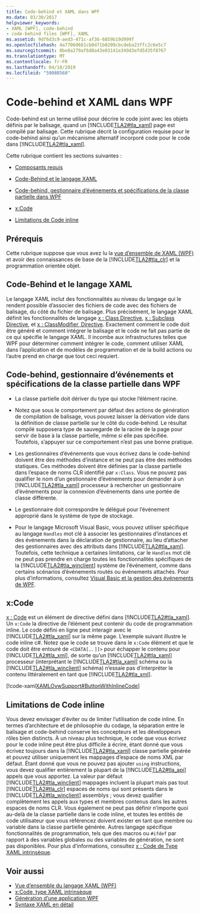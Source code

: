 ```yaml
---
title: Code-behind et XAML dans WPF
ms.date: 03/30/2017
helpviewer_keywords:
- XAML [WPF], code-behind
- code-behind files [WPF], XAML
ms.assetid: 9df6d3c9-aed3-471c-af36-6859b19d999f
ms.openlocfilehash: 4a77060661cb0d71b0209cbcdeba23ffc2c6e5c7
ms.sourcegitcommit: 0be8a279af6d8a43e03141e349d3efd5d35f8767
ms.translationtype: MT
ms.contentlocale: fr-FR
ms.lasthandoff: 04/18/2019
ms.locfileid: "59088568"
---
```

# <a name="code-behind-and-xaml-in-wpf"></a>Code-behind et XAML dans WPF
<a name="introduction"></a> Code-behind est un terme utilisé pour décrire le code joint avec les objets définis par le balisage, quand un [!INCLUDE[TLA2#tla_xaml](../../../../includes/tla2sharptla-xaml-md.md)] page est compilé par balisage. Cette rubrique décrit la configuration requise pour le code-behind ainsi qu’un mécanisme alternatif incorporé code pour le code dans [!INCLUDE[TLA2#tla_xaml](../../../../includes/tla2sharptla-xaml-md.md)].  
  
 Cette rubrique contient les sections suivantes :  
  
-   [Composants requis](#Prerequisites)  
  
-   [Code-Behind et le langage XAML](#codebehind_and_the_xaml_language)  
  
-   [Code-behind, gestionnaire d’événements et spécifications de la classe partielle dans WPF](#Code_behind__Event_Handler__and_Partial_Class)  
  
-   [x:Code](#x_Code)  
  
-   [Limitations de Code inline](#Inline_Code_Limitations)  
  
<a name="Prerequisites"></a>   
## <a name="prerequisites"></a>Prérequis  
 Cette rubrique suppose que vous avez lu la [vue d’ensemble de XAML (WPF)](xaml-overview-wpf.md) et avoir des connaissances de base de la [!INCLUDE[TLA2#tla_clr](../../../../includes/tla2sharptla-clr-md.md)] et la programmation orientée objet.  
  
<a name="codebehind_and_the_xaml_language"></a>   
## <a name="code-behind-and-the-xaml-language"></a>Code-Behind et le langage XAML  
 Le langage XAML inclut des fonctionnalités au niveau du langage qui le rendent possible d’associer des fichiers de code avec des fichiers de balisage, du côté du fichier de balisage. Plus précisément, le langage XAML définit les fonctionnalités de langage [x : Class Directive](../../xaml-services/x-class-directive.md), [x : Subclass Directive](../../xaml-services/x-subclass-directive.md), et [x : ClassModifier, Directive](../../xaml-services/x-classmodifier-directive.md). Exactement comment le code doit être généré et comment intégrer le balisage et le code ne fait pas partie de ce qui spécifie le langage XAML. Il incombe aux infrastructures telles que WPF pour déterminer comment intégrer le code, comment utiliser XAML dans l’application et de modèles de programmation et de la build actions ou l’autre prend en charge que tout ceci requiert.  
  
<a name="Code_behind__Event_Handler__and_Partial_Class"></a>   
## <a name="code-behind-event-handler-and-partial-class-requirements-in-wpf"></a>Code-behind, gestionnaire d’événements et spécifications de la classe partielle dans WPF  
  
-   La classe partielle doit dériver du type qui stocke l’élément racine.  
  
-   Notez que sous le comportement par défaut des actions de génération de compilation de balisage, vous pouvez laisser la dérivation vide dans la définition de classe partielle sur le côté du code-behind. Le résultat compilé supposera type de sauvegarde de la racine de la page pour servir de base à la classe partielle, même si elle pas spécifiée. Toutefois, s’appuyer sur ce comportement n’est pas une bonne pratique.  
  
-   Les gestionnaires d’événements que vous écrivez dans le code-behind doivent être des méthodes d’instance et ne peut pas être des méthodes statiques. Ces méthodes doivent être définies par la classe partielle dans l’espace de noms CLR identifié par `x:Class`. Vous ne pouvez pas qualifier le nom d’un gestionnaire d’événements pour demander à un [!INCLUDE[TLA2#tla_xaml](../../../../includes/tla2sharptla-xaml-md.md)] processeur à rechercher un gestionnaire d’événements pour la connexion d’événements dans une portée de classe différente.  
  
-   Le gestionnaire doit correspondre le délégué pour l’événement approprié dans le système de type de stockage.  
  
-   Pour le langage Microsoft Visual Basic, vous pouvez utiliser spécifique au langage `Handles` mot clé à associer les gestionnaires d’instances et des événements dans la déclaration de gestionnaire, au lieu d’attacher des gestionnaires avec des attributs dans [!INCLUDE[TLA2#tla_xaml](../../../../includes/tla2sharptla-xaml-md.md)]. Toutefois, cette technique a certaines limitations, car le `Handles` mot clé ne peut pas prendre en charge toutes les fonctionnalités spécifiques de la [!INCLUDE[TLA2#tla_winclient](../../../../includes/tla2sharptla-winclient-md.md)] système de l’événement, comme dans certains scénarios d’événements routés ou événements attachés. Pour plus d’informations, consultez [Visual Basic et la gestion des événements de WPF](visual-basic-and-wpf-event-handling.md).  
  
<a name="x_Code"></a>   
## <a name="xcode"></a>x:Code  
 [x : Code](../../xaml-services/x-code-intrinsic-xaml-type.md) est un élément de directive défini dans [!INCLUDE[TLA2#tla_xaml](../../../../includes/tla2sharptla-xaml-md.md)]. Un `x:Code` la directive de l’élément peut contenir du code de programmation inline. Le code défini en ligne peut interagir avec le [!INCLUDE[TLA2#tla_xaml](../../../../includes/tla2sharptla-xaml-md.md)] sur la même page. L’exemple suivant illustre le code inline c#. Notez que le code se trouve dans le `x:Code` élément et que le code doit être entouré de `<CDATA[`... `]]>` pour échapper le contenu pour [!INCLUDE[TLA2#tla_xml](../../../../includes/tla2sharptla-xml-md.md)], de sorte qu’un [!INCLUDE[TLA2#tla_xaml](../../../../includes/tla2sharptla-xaml-md.md)] processeur (interprétant le [!INCLUDE[TLA2#tla_xaml](../../../../includes/tla2sharptla-xaml-md.md)] schéma ou la [!INCLUDE[TLA2#tla_winclient](../../../../includes/tla2sharptla-winclient-md.md)] schéma) n’essaie pas d’interpréter le contenu littéralement en tant que [!INCLUDE[TLA2#tla_xml](../../../../includes/tla2sharptla-xml-md.md)].  
  
 [!code-xaml[XAMLOvwSupport#ButtonWithInlineCode](~/samples/snippets/csharp/VS_Snippets_Wpf/XAMLOvwSupport/CSharp/page4.xaml#buttonwithinlinecode)]  
  
<a name="Inline_Code_Limitations"></a>   
## <a name="inline-code-limitations"></a>Limitations de Code inline  
 Vous devez envisager d’éviter ou de limiter l’utilisation de code inline. En termes d’architecture et de philosophie du codage, la séparation entre le balisage et code-behind conserve les concepteurs et les développeurs rôles bien distincts. À un niveau plus technique, le code que vous écrivez pour le code inline peut être plus difficile à écrire, étant donné que vous écrivez toujours dans la [!INCLUDE[TLA2#tla_xaml](../../../../includes/tla2sharptla-xaml-md.md)] classe partielle générée et pouvez utiliser uniquement les mappages d’espace de noms XML par défaut. Étant donné que vous ne pouvez pas ajouter `using` instructions, vous devez qualifier entièrement la plupart de la [!INCLUDE[TLA2#tla_api](../../../../includes/tla2sharptla-api-md.md)] appels que vous apportez. La valeur par défaut [!INCLUDE[TLA2#tla_winclient](../../../../includes/tla2sharptla-winclient-md.md)] mappages incluent la plupart mais pas tout [!INCLUDE[TLA2#tla_clr](../../../../includes/tla2sharptla-clr-md.md)] espaces de noms qui sont présents dans le [!INCLUDE[TLA2#tla_winclient](../../../../includes/tla2sharptla-winclient-md.md)] assemblys ; vous devez qualifier complètement les appels aux types et membres contenus dans les autres espaces de noms CLR. Vous également ne peut pas définir n’importe quoi au-delà de la classe partielle dans le code inline, et toutes les entités de code utilisateur que vous référencez doivent exister en tant que membre ou variable dans la classe partielle générée. Autres langage spécifique fonctionnalités de programmation, tels que des macros ou `#ifdef` par rapport à des variables globales ou des variables de génération, ne sont pas disponibles. Pour plus d’informations, consultez [x : Code de Type XAML intrinsèque](../../xaml-services/x-code-intrinsic-xaml-type.md).  
  
## <a name="see-also"></a>Voir aussi

- [Vue d’ensemble du langage XAML (WPF)](xaml-overview-wpf.md)
- [x:Code, type XAML intrinsèque](../../xaml-services/x-code-intrinsic-xaml-type.md)
- [Génération d’une application WPF](../app-development/building-a-wpf-application-wpf.md)
- [Syntaxe XAML en détail](xaml-syntax-in-detail.md)
